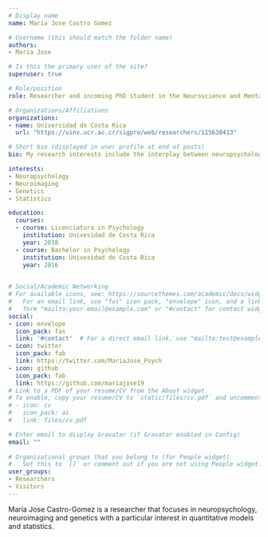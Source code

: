```yaml
---
# Display name
name: Maria Jose Castro Gomez

# Username (this should match the folder name)
authors:
- Maria Jose 

# Is this the primary user of the site?
superuser: true

# Role/position
role: Researcher and incoming PhD student in the Neuroscience and Mental Health Institute, University of Alberta 

# Organizations/Affiliations
organizations:
- name: Universidad de Costa Rica 
  url: "https://vinv.ucr.ac.cr/sigpro/web/researchers/115630413"

# Short bio (displayed in user profile at end of posts)
bio: My research interests include the interplay between neuropsychology, genetics and neuroimaging

interests:
- Neuropsychology
- Neuroimaging
- Genetics
- Statistics

education:
  courses:
  - course: Licenciatura in Psychology
    institution: Univesidad de Costa Rica 
    year: 2018
  - course: Bachelor in Psychology
    institution: Univesidad de Costa Rica 
    year: 2016
  

# Social/Academic Networking
# For available icons, see: https://sourcethemes.com/academic/docs/widgets/#icons
#   For an email link, use "fas" icon pack, "envelope" icon, and a link in the
#   form "mailto:your-email@example.com" or "#contact" for contact widget.
social:
- icon: envelope
  icon_pack: fas
  link: '#contact'  # For a direct email link, use "mailto:test@example.org".
- icon: twitter
  icon_pack: fab
  link: https://twitter.com/MariaJose_Psych
- icon: github
  icon_pack: fab
  link: https://github.com/mariajose19
# Link to a PDF of your resume/CV from the About widget.
# To enable, copy your resume/CV to `static/files/cv.pdf` and uncomment the lines below.  
# - icon: cv
#   icon_pack: ai
#   link: files/cv.pdf

# Enter email to display Gravatar (if Gravatar enabled in Config)
email: ""
  
# Organizational groups that you belong to (for People widget)
#   Set this to `[]` or comment out if you are not using People widget.  
user_groups:
- Researchers
- Visitors
---
```


Maria Jose Castro-Gomez is a researcher that focuses in neuropsychology, neuroimaging and genetics with a particular interest in quantitative models and statistics. 

